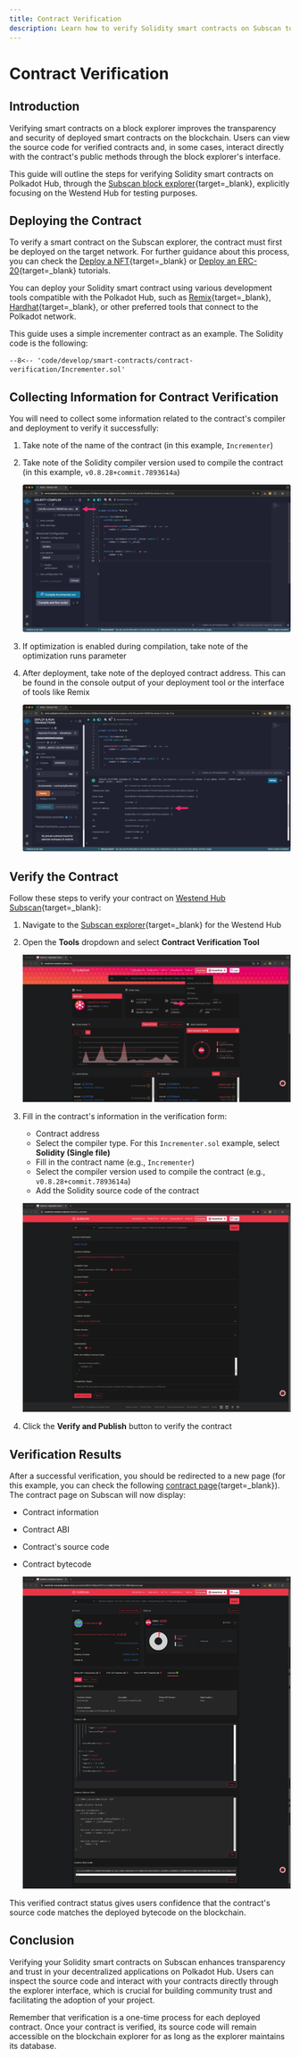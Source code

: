 ```yaml
---
title: Contract Verification
description: Learn how to verify Solidity smart contracts on Subscan to improve transparency, trust, and usability for dApps on Polkadot Hub.
---
```


# Contract Verification

## Introduction

Verifying smart contracts on a block explorer improves the transparency and security of deployed smart contracts on the blockchain. Users can view the source code for verified contracts and, in some cases, interact directly with the contract's public methods through the block explorer's interface.

This guide will outline the steps for verifying Solidity smart contracts on Polkadot Hub, through the [Subscan block explorer](https://assethub-westend.subscan.io/){target=\_blank}, explicitly focusing on the Westend Hub for testing purposes.

## Deploying the Contract

To verify a smart contract on the Subscan explorer, the contract must first be deployed on the target network. For further guidance about this process, you can check the [Deploy a NFT](/tutorials/smart-contracts/deploy-nft){target=\_blank} or [Deploy an ERC-20](/tutorials/smart-contracts/deploy-erc20){target=\_blank} tutorials.

You can deploy your Solidity smart contract using various development tools compatible with the Polkadot Hub, such as [Remix](/develop/smart-contracts/dev-environments/remix){target=\_blank}, [Hardhat](/develop/smart-contracts/dev-environments/hardhat){target=\_blank}, or other preferred tools that connect to the Polkadot network.

This guide uses a simple incrementer contract as an example. The Solidity code is the following:

```solidity title="Incrementer.sol"
--8<-- 'code/develop/smart-contracts/contract-verification/Incrementer.sol'
```

## Collecting Information for Contract Verification

You will need to collect some information related to the contract's compiler and deployment to verify it successfully:

1. Take note of the name of the contract (in this example, `Incrementer`)
2. Take note of the Solidity compiler version used to compile the contract (in this example, `v0.8.28+commit.7893614a`)

    ![](/images/develop/smart-contracts/contract-verification/contract-verification-01.webp)

3. If optimization is enabled during compilation, take note of the optimization runs parameter
4. After deployment, take note of the deployed contract address. This can be found in the console output of your deployment tool or the interface of tools like Remix

    ![](/images/develop/smart-contracts/contract-verification/contract-verification-02.webp)

## Verify the Contract

Follow these steps to verify your contract on [Westend Hub Subscan](https://assethub-westend.subscan.io/){target=\_blank}:

1. Navigate to the [Subscan explorer](https://assethub-westend.subscan.io/){target=\_blank} for the Westend Hub
2. Open the **Tools** dropdown and select **Contract Verification Tool**

    ![](/images/develop/smart-contracts/contract-verification/contract-verification-03.webp)

3. Fill in the contract's information in the verification form:
    - Contract address
    - Select the compiler type. For this `Incrementer.sol` example, select **Solidity (Single file)**
    - Fill in the contract name (e.g., `Incrementer`)
    - Select the compiler version used to compile the contract (e.g., `v0.8.28+commit.7893614a`)
    - Add the Solidity source code of the contract
  
    ![](/images/develop/smart-contracts/contract-verification/contract-verification-04.webp)

4. Click the **Verify and Publish** button to verify the contract

## Verification Results

After a successful verification, you should be redirected to a new page (for this example, you can check the following [contract page](https://assethub-westend.subscan.io/account/0x6e95330945ca37667c4c70a60287b4b271e1205e?tab=contract){target=\_blank}). The contract page on Subscan will now display:

- Contract information
- Contract ABI
- Contract's source code
- Contract bytecode

    ![](/images/develop/smart-contracts/contract-verification/contract-verification-05.webp)

This verified contract status gives users confidence that the contract's source code matches the deployed bytecode on the blockchain.

## Conclusion

Verifying your Solidity smart contracts on Subscan enhances transparency and trust in your decentralized applications on Polkadot Hub. Users can inspect the source code and interact with your contracts directly through the explorer interface, which is crucial for building community trust and facilitating the adoption of your project.

Remember that verification is a one-time process for each deployed contract. Once your contract is verified, its source code will remain accessible on the blockchain explorer for as long as the explorer maintains its database.